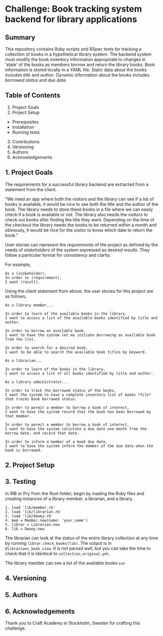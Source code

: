 # Challenge: Book tracking system backend for library applications

## Summary
This repository contains Ruby scripts and RSpec tests for tracking a collection of books in a hypothetical library system.  The backend system must modify the book inventory information appropriate to changes in 'state' of the books as members borrow and return the library books.  Book information is stored locally in a YAML file.  Static data about the books includes *title* and *author*.  Dynamic information about the books includes *borrowed status* and *due date*.  

## Table of Contents
1. Project Goals
2. Project Setup
* Prerequisites 
* Installation 
* Running tests
3. Contributions
4. Versioning
5. Authors
6. Acknowledgements

## 1. Project Goals
The requirements for a successful library backend are extracted from a statement from the client.

"We need an app where both the visitors and the library can see if a list of books is available, it would be nice to see both the title and the author of the book. The library needs to store these books in a file where we can easily check if a book is available or not. The library also needs the visitors to check out books after finding the title they want. Depending on the time of the checkout the library needs the books to be returned within a month and obviously, it would be nice for the visitor to know which date to return the book."

User stories can represent the *requirements* of the project as defined by the needs of *stakeholders* of the system expressed as desired *results*.  They follow a particular format for consistency and clarity.

For example,
```
As a (stakeholder),
In order to (requirement),
I want (result).
```

Using the client statement from above, the user stories for this project are as follows,

```
As a library member...

In order to learn of the available books in the library,
I want to access a list of the available books identified by title and author.

In order to borrow an available book,
I want to have the system let me initiate borrowing an available book from the list.

In order to search for a desired book,
I want to be able to search the available book titles by keyword. 
```

```
As a librarian...

In order to learn of the books in the library,
I want to access a list of all books identified by title and author.
```

```
As a library administrator...

In order to track the borrowed status of the books,
I want the system to have a complete inventory list of books *file* that tracks book borrowed status.

In order to permit a member to borrow a book of interest,
I want to have the system record that the book has been borrowed by that member.

In order to permit a member to borrow a book of interest,
I want to have the system calculate a due date one month from the borrow date, and record that date.

In order to inform a member of a book due date,
I want to have the system inform the member of the due date when the book is borrowed.
```



## 2. Project Setup

## 3. Testing
In IRB or Pry from the Root folder, begin by loading the Ruby files and creating instances of a library member, a librarian, and a library.

```
1. load 'lib/member.rb'
2. load 'lib/librarian.rb'
3. load 'lib/dewey.rb'
4. mem = Member.new(name: 'your_name')
5. librar = Librarian.new
6. lib = Dewey.new
```

The librarian can look at the status of the entire library collection at any time by running ```librar.check_books(lib)```.  The output is in ```@librarians_book_view```.  It is not parsed well, but you can take the time to check that it is identical to ```collection_original.yml```.

The library member can see a list of the available books ```xxx```

## 4. Versioning

## 5. Authors

## 6. Acknowledgements
Thank you to Craft Academy in Stockholm, Sweden for crafting this challenge.